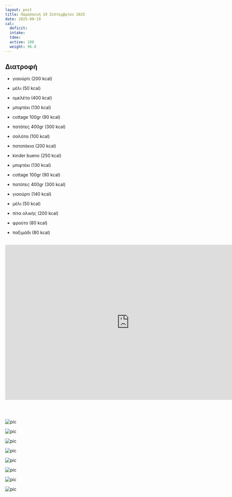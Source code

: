 ```yaml
---
layout: post
title: Παρασκευή 19 Σεπτεμβρίου 2025
date: 2025-09-19
cal:
  deficit:
  intake:
  tdee:
  active: 100
  weight: 96.8
---
```


## Διατροφή

- γιαούρτι (200 kcal)
- μέλι (50 kcal)
- ομελέτα (400 kcal)

- μπιφτέκι (130 kcal)
- cottage 100gr (90 kcal)
- πατάτες 400gr (300 kcal)
- σαλάτα (100 kcal)

- πατατάκια (200 kcal)
- kinder bueno (250 kcal)

- μπιφτέκι (130 kcal)
- cottage 100gr (90 kcal)
- πατάτες 400gr (300 kcal)


- γιαούρτι (140 kcal)
- μέλι (50 kcal)

- πίτα ολικής (200 kcal)
- φρούτο (80 kcal)
- παξιμάδι (80 kcal)



<br>

<iframe width="800" height="500" src="https://www.youtube.com/embed/fgbesHNETOk" frameborder="0" allow="accelerometer; autoplay; clipboard-write; encrypted-media; gyroscope; picture-in-picture" allowfullscreen></iframe>

<br><br>

![pic](/pics/2025-09-19/1.jpg)<br>

![pic](/pics/2025-09-19/2.jpg)<br>

![pic](/pics/2025-09-19/3.jpg)<br>

![pic](/pics/2025-09-19/4.jpg)<br>

![pic](/pics/2025-09-19/5.jpg)<br>

![pic](/pics/2025-09-19/6.jpg)<br>

![pic](/pics/2025-09-19/7.jpg)<br>

![pic](/pics/2025-09-19/8.jpg)<br>



